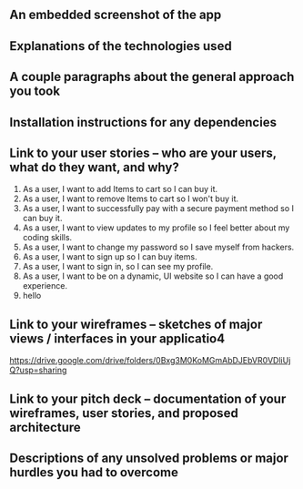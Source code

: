 ## An embedded screenshot of the app
## Explanations of the technologies used
## A couple paragraphs about the general approach you took
## Installation instructions for any dependencies
## Link to your user stories – who are your users, what do they want, and why?

1. As a user, I want to add Items to cart so I can buy it.
2. As a user, I want to remove Items to cart so I won't buy it.
3. As a user, I want to successfully pay with a secure payment method so I can buy it.
4. As a user, I want to view updates to my profile so I feel better about my coding skills.
5. As a user, I want to change my password so I save myself from hackers.
6. As a user, I want to sign up so I can buy items.
7. As a user, I want to sign in, so I can see my profile.
8. As a user, I want to be on a dynamic, UI website so I can have a good experience.
9. hello

## Link to your wireframes – sketches of major views / interfaces in your applicatio4

https://drive.google.com/drive/folders/0Bxg3M0KoMGmAbDJEbVR0VDliUjQ?usp=sharing

## Link to your pitch deck – documentation of your wireframes, user stories, and proposed architecture
## Descriptions of any unsolved problems or major hurdles you had to overcome
